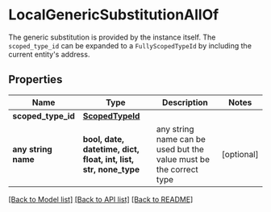 # LocalGenericSubstitutionAllOf

The generic substitution is provided by the instance itself. The `scoped_type_id` can be expanded to a `FullyScopedTypeId` by including the current entity's address. 

## Properties
Name | Type | Description | Notes
------------ | ------------- | ------------- | -------------
**scoped_type_id** | [**ScopedTypeId**](ScopedTypeId.md) |  | 
**any string name** | **bool, date, datetime, dict, float, int, list, str, none_type** | any string name can be used but the value must be the correct type | [optional]

[[Back to Model list]](../README.md#documentation-for-models) [[Back to API list]](../README.md#documentation-for-api-endpoints) [[Back to README]](../README.md)


